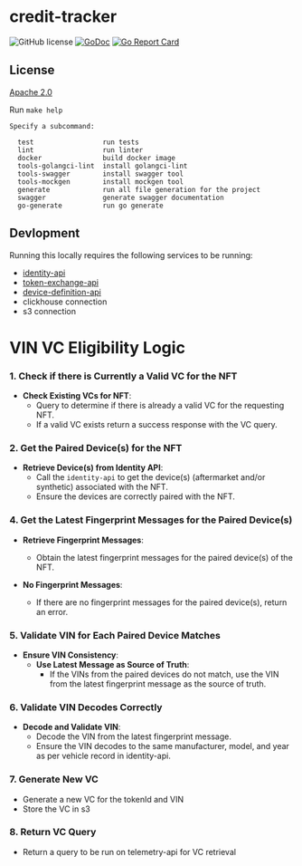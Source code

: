 # credit-tracker

![GitHub license](https://img.shields.io/badge/license-Apache%202.0-blue.svg)
[![GoDoc](https://godoc.org/github.com/DIMO-Network/credit-tracker?status.svg)](https://godoc.org/github.com/DIMO-Network/credit-tracker)
[![Go Report Card](https://goreportcard.com/badge/github.com/DIMO-Network/credit-tracker)](https://goreportcard.com/report/github.com/DIMO-Network/credit-tracker)

## License

[Apache 2.0](LICENSE)

Run `make help`

```shell
Specify a subcommand:

  test                 run tests
  lint                 run linter
  docker               build docker image
  tools-golangci-lint  install golangci-lint
  tools-swagger        install swagger tool
  tools-mockgen        install mockgen tool
  generate             run all file generation for the project
  swagger              generate swagger documentation
  go-generate          run go generate
```

## Devlopment

Running this locally requires the following services to be running:

- [identity-api](https://github.com/DIMO-Network/identity-api/)
- [token-exchange-api](https://github.com/DIMO-Network/token-exchange-api)
- [device-definition-api](https://github.com/DIMO-Network/device-definitions-api)
- clickhouse connection
- s3 connection

# VIN VC Eligibility Logic

### 1. Check if there is Currently a Valid VC for the NFT

- **Check Existing VCs for NFT**:
  - Query to determine if there is already a valid VC for the requesting NFT.
  - If a valid VC exists return a success response with the VC query.

### 2. Get the Paired Device(s) for the NFT

- **Retrieve Device(s) from Identity API**:
  - Call the `identity-api` to get the device(s) (aftermarket and/or synthetic) associated with the NFT.
  - Ensure the devices are correctly paired with the NFT.

### 4. Get the Latest Fingerprint Messages for the Paired Device(s)

- **Retrieve Fingerprint Messages**:

  - Obtain the latest fingerprint messages for the paired device(s) of the NFT.

- **No Fingerprint Messages**:
  - If there are no fingerprint messages for the paired device(s), return an error.

### 5. Validate VIN for Each Paired Device Matches

- **Ensure VIN Consistency**:
  - **Use Latest Message as Source of Truth**:
    - If the VINs from the paired devices do not match, use the VIN from the latest fingerprint message as the source of truth.

### 6. Validate VIN Decodes Correctly

- **Decode and Validate VIN**:
  - Decode the VIN from the latest fingerprint message.
  - Ensure the VIN decodes to the same manufacturer, model, and year as per vehicle record in identity-api.

### 7. Generate New VC

- Generate a new VC for the tokenId and VIN
- Store the VC in s3

### 8. Return VC Query

- Return a query to be run on telemetry-api for VC retrieval
